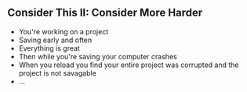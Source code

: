 ##  Consider This II: Consider More Harder

- You're working on a project <!-- .element: class="fragment" data-fragment-index="1" -->
- Saving early and often <!-- .element: class="fragment" data-fragment-index="2" -->
- Everything is great <!-- .element: class="fragment" data-fragment-index="3" -->
- Then while you're saving your computer crashes <!-- .element: class="fragment" data-fragment-index="4" -->
- When you reload you find your entire project was corrupted and the project is not savagable <!-- .element: class="fragment" data-fragment-index="5" -->
- ... <!-- .element: class="fragment" data-fragment-index="6" -->
